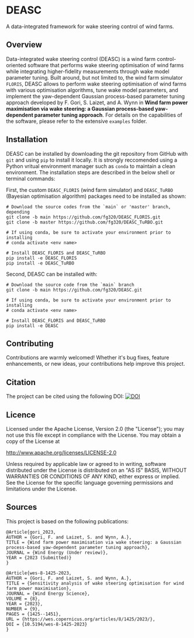 # DEASC
A data-integrated framework for wake steering control of wind farms.

## Overview
Data-integrated wake steering control (DEASC) is a wind farm control-oriented software that performs wake steering optimisation of wind farms while integrating higher-fidelity measurements through wake model parameter tuning. Built around, but not limited to, the wind farm simulator ```FLORIS```, DEASC allows to perform wake steering optimisation of wind farms with various optimisation algorithms, tune wake model parameters, and implement the yaw-dependent Gaussian process-based parameter tuning approach developed by F. Gori, S. Laizet, and A. Wynn in **Wind farm power maximisation via wake steering: a Gaussian process‐based yaw‐dependent parameter tuning approach**. For details on the capabilities of the software, please refer to the extensive ```examples``` folder. 

## Installation
DEASC can be installed by downloading the git repository from GitHub with ```git``` and using ```pip``` to install it locally. It is strongly reccomended using a Python vritual environment manager such as ```conda``` to maintain a clean environment. The installation steps are described in the below shell or terminal commands:

First, the custom ```DEASC_FLORIS``` (wind farm simulator) and ```DEASC_TuRBO``` (Bayesian optimisation algorithm) packages need to be installed as shown:
```
# Download the source codes from the `main` or 'master' branch, depending
git clone -b main https://github.com/fg320/DEASC_FLORIS.git
git clone -b master https://github.com/fg320/DEASC_TuRBO.git

# If using conda, be sure to activate your environment prior to installing
# conda activate <env name>

# Install DEASC_FLORIS and DEASC_TuRBO
pip install -e DEASC_FLORIS
pip install -e DEASC_TuRBO
```

Second, DEASC can be installed with:
```
# Download the source code from the `main` branch
git clone -b main https://github.com/fg320/DEASC.git

# If using conda, be sure to activate your environment prior to installing
# conda activate <env name>

# Install DEASC_FLORIS and DEASC_TuRBO
pip install -e DEASC
```

## Contributing
Contributions are warmly welcomed! Whether it's bug fixes, feature enhancements, or new ideas, your contributions help improve this project.

## Citation
The project can be cited using the following DOI:
[![DOI](https://zenodo.org/badge/DOI/10.5281/zenodo.10359910.svg)](https://doi.org/10.5281/zenodo.10359910) 

## Licence
Licensed under the Apache License, Version 2.0 (the "License"); you may not use this file except in compliance with the License. You may obtain a copy of the License at

http://www.apache.org/licenses/LICENSE-2.0

Unless required by applicable law or agreed to in writing, software distributed under the License is distributed on an "AS IS" BASIS, WITHOUT WARRANTIES OR CONDITIONS OF ANY KIND, either express or implied. See the License for the specific language governing permissions and limitations under the License.

## Sources
This project is based on the following publications:
```
@Article{gori_2023,
AUTHOR = {Gori, F. and Laizet, S. and Wynn, A.},
TITLE = {Wind farm power maximisation via wake steering: a Gaussian process‐based yaw‐dependent parameter tuning approach},
JOURNAL = {Wind Energy (Under review)},
YEAR = {2023 (Submitted)}
}
```
```
@Article{wes-8-1425-2023,
AUTHOR = {Gori, F. and Laizet, S. and Wynn, A.},
TITLE = {Sensitivity analysis of wake steering optimisation for wind farm power maximisation},
JOURNAL = {Wind Energy Science},
VOLUME = {8},
YEAR = {2023},
NUMBER = {9},
PAGES = {1425--1451},
URL = {https://wes.copernicus.org/articles/8/1425/2023/},
DOI = {10.5194/wes-8-1425-2023}
}
```
